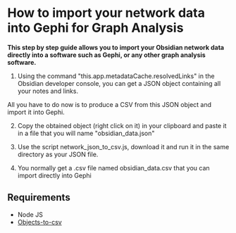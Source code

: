 # How to import your network data into Gephi for Graph Analysis

**This step by step guide allows you to import your Obsidian network data directly into a software such as Gephi, or any other graph analysis software.**

1. Using the command "this.app.metadataCache.resolvedLinks" in the Obsidian developer console, you can get a JSON object containing all your notes and links.

All you have to do now is to produce a CSV from this JSON object and import it into Gephi.

2. Copy the obtained object (right click on it) in your clipboard and paste it in a file that you will name "obsidian_data.json"


3. Use the script network_json_to_csv.js, download it and run it in the same directory as your JSON file.


4. You normally get a .csv file named obsidian_data.csv that you can import directly into Gephi

## Requirements

- Node JS
- [Objects-to-csv](https://www.npmjs.com/package/objects-to-csv)

